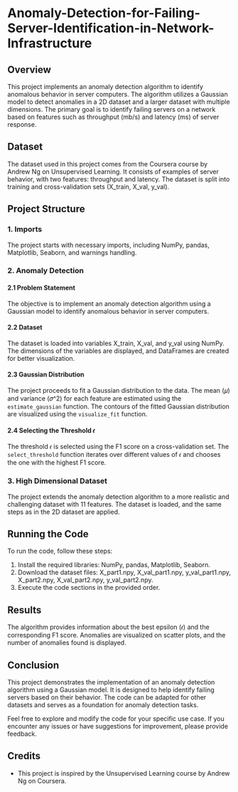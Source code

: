 # Anomaly-Detection-for-Failing-Server-Identification-in-Network-Infrastructure

## Overview

This project implements an anomaly detection algorithm to identify anomalous behavior in server computers. The algorithm utilizes a Gaussian model to detect anomalies in a 2D dataset and a larger dataset with multiple dimensions. The primary goal is to identify failing servers on a network based on features such as throughput (mb/s) and latency (ms) of server response.

## Dataset

The dataset used in this project comes from the Coursera course by Andrew Ng on Unsupervised Learning. It consists of examples of server behavior, with two features: throughput and latency. The dataset is split into training and cross-validation sets (X_train, X_val, y_val).

## Project Structure

### 1. Imports

The project starts with necessary imports, including NumPy, pandas, Matplotlib, Seaborn, and warnings handling.

### 2. Anomaly Detection

#### 2.1 Problem Statement

The objective is to implement an anomaly detection algorithm using a Gaussian model to identify anomalous behavior in server computers.

#### 2.2 Dataset

The dataset is loaded into variables X_train, X_val, and y_val using NumPy. The dimensions of the variables are displayed, and DataFrames are created for better visualization.

#### 2.3 Gaussian Distribution

The project proceeds to fit a Gaussian distribution to the data. The mean (𝜇) and variance (𝜎^2) for each feature are estimated using the `estimate_gaussian` function. The contours of the fitted Gaussian distribution are visualized using the `visualize_fit` function.

#### 2.4 Selecting the Threshold 𝜖

The threshold 𝜖 is selected using the F1 score on a cross-validation set. The `select_threshold` function iterates over different values of 𝜖 and chooses the one with the highest F1 score.

### 3. High Dimensional Dataset

The project extends the anomaly detection algorithm to a more realistic and challenging dataset with 11 features. The dataset is loaded, and the same steps as in the 2D dataset are applied.

## Running the Code

To run the code, follow these steps:

1. Install the required libraries: NumPy, pandas, Matplotlib, Seaborn.
2. Download the dataset files: X_part1.npy, X_val_part1.npy, y_val_part1.npy, X_part2.npy, X_val_part2.npy, y_val_part2.npy.
3. Execute the code sections in the provided order.

## Results

The algorithm provides information about the best epsilon (𝜖) and the corresponding F1 score. Anomalies are visualized on scatter plots, and the number of anomalies found is displayed.

## Conclusion

This project demonstrates the implementation of an anomaly detection algorithm using a Gaussian model. It is designed to help identify failing servers based on their behavior. The code can be adapted for other datasets and serves as a foundation for anomaly detection tasks.

Feel free to explore and modify the code for your specific use case. If you encounter any issues or have suggestions for improvement, please provide feedback.

## Credits

- This project is inspired by the Unsupervised Learning course by Andrew Ng on Coursera.
